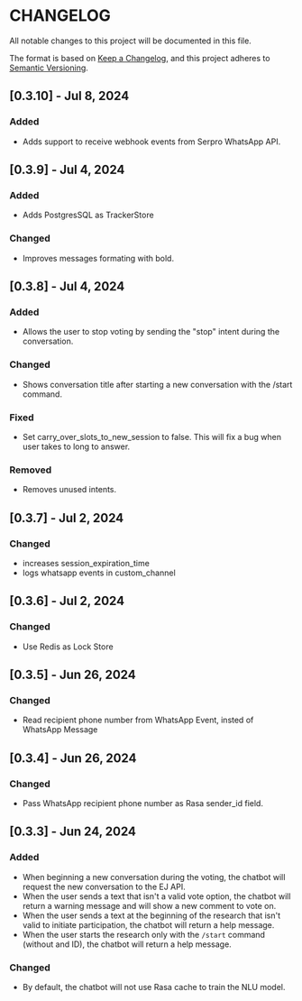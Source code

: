 # CHANGELOG

All notable changes to this project will be documented in this file.

The format is based on [Keep a Changelog](https://keepachangelog.com/en/1.1.0/),
and this project adheres to [Semantic Versioning](https://semver.org/spec/v2.0.0.html).


## [0.3.10] - Jul 8, 2024

### Added

- Adds support to receive webhook events from Serpro WhatsApp API.

## [0.3.9] - Jul 4, 2024

### Added

- Adds PostgresSQL as TrackerStore 

### Changed

- Improves messages formating with bold.

## [0.3.8] - Jul 4, 2024

### Added

- Allows the user to stop voting by sending the "stop" intent during the conversation.

### Changed

- Shows conversation title after starting a new conversation with the /start command.

### Fixed

- Set carry_over_slots_to_new_session to false. This will fix a bug when user takes to long to answer.

### Removed

- Removes unused intents.

## [0.3.7] - Jul 2, 2024

### Changed

- increases session_expiration_time
- logs whatsapp events in custom_channel 

## [0.3.6] - Jul 2, 2024

### Changed

- Use Redis as Lock Store

## [0.3.5] - Jun 26, 2024

### Changed

- Read recipient phone number from WhatsApp Event, insted of WhatsApp Message

## [0.3.4] - Jun 26, 2024

### Changed

- Pass WhatsApp recipient phone number as Rasa sender_id field.


## [0.3.3] - Jun 24, 2024

### Added
- When beginning a new conversation during the voting, the chatbot will request the new conversation to the EJ API.
- When the user sends a text that isn't a valid vote option, the chatbot will return a warning message and will show a new comment to vote on.
- When the user sends a text at the beginning of the research that isn't valid to initiate participation, the chatbot will return a help message.
- When the user starts the research only with the `/start` command (without and ID), the chatbot will return a help message.

### Changed

- By default, the chatbot will not use Rasa cache to train the NLU model.
